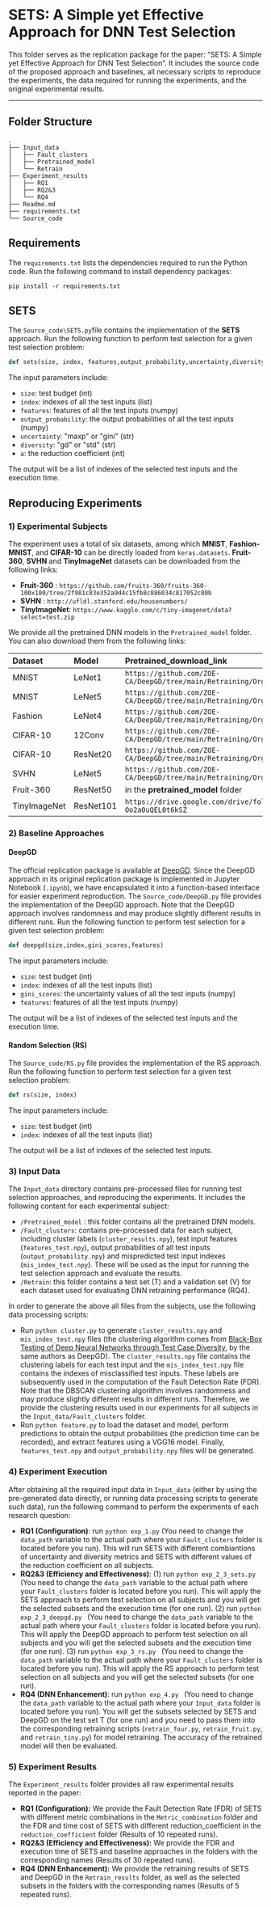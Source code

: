 # SETS: A Simple yet Effective Approach for DNN Test Selection

This folder serves as the replication package for the paper: “SETS: A Simple yet Effective Approach for DNN Test Selection”. It includes the source code of the proposed approach and baselines, all necessary scripts to reproduce the experiments, the data required for running the experiments, and the original experimental results.

---

## Folder Structure

```
.
├── Input_data
│   ├── Fault_clusters
│   ├── Pretrained_model
│   └── Retrain
├── Experiment_results
│   ├── RQ1
│   ├── RQ2&3
│   └── RQ4
├── Readme.md
├── requirements.txt
└── Source_code
```

## Requirements

The `requirements.txt` lists the dependencies required to run the Python code.
Run the following command to install dependency packages:

```
pip install -r requirements.txt
```

## SETS

The `Source_code\SETS.py`file contains the implementation of  the **SETS** approach.
Run the following function to perform test selection for a given test selection problem:

```python
def sets(size, index, features,output_probability,uncertainty,diversity,a)
```

The input parameters include:

* `size`: test budget (int)
* `index`: indexes of all the test inputs (list)
* `features`: features of all the test inputs (numpy)
* `output_probability`: the output probabilities of all the test inputs (numpy)
* `uncertainty`: "maxp" or "gini" (str)
* `diversity`: "gd" or "std" (str)
* `a`: the reduction coefficient (int)

The output will be  a list of indexes of the selected test inputs and the execution time.

## Reproducing Experiments

### 1) Experimental Subjects

The experiment uses a total of six datasets, among which **MNIST**, **Fashion-MNIST**, and **CIFAR-10** can be directly loaded from `keras.datasets`. **Fruit-360**, **SVHN** and **TinyImageNet** datasets can be downloaded from the following links:

- **Fruit-360** : `https://github.com/fruits-360/fruits-360-100x100/tree/2f981c83e352a9d4c15fb8c886034c817052c80b`
- **SVHN** : `http://ufldl.stanford.edu/housenumbers/`
- **TinyImageNet**: `https://www.kaggle.com/c/tiny-imagenet/data?select=test.zip`

We provide all the pretrained DNN models in the `Pretrained_model` folder. You can also download them from the following links:

| Dataset        | Model   | Pretrained_download_link |
| :--------  | :-----  |:-----  |
| MNIST | LeNet1|`https://github.com/ZOE-CA/DeepGD/tree/main/Retraining/Org_model`|
|MNIST | LeNet5|`https://github.com/ZOE-CA/DeepGD/tree/main/Retraining/Org_model`|
| Fashion | LeNet4 |`https://github.com/ZOE-CA/DeepGD/tree/main/Retraining/Org_model`|
| CIFAR-10 |12Conv |`https://github.com/ZOE-CA/DeepGD/tree/main/Retraining/Org_model`|
| CIFAR-10 |ResNet20|`https://github.com/ZOE-CA/DeepGD/tree/main/Retraining/Org_model`|
| SVHN |LeNet5 |`https://github.com/ZOE-CA/DeepGD/tree/main/Retraining/Org_model`|
|Fruit-360  |ResNet50 |in the **pretrained_model** folder |
|TinyImageNet  |ResNet101 |`https://drive.google.com/drive/folders/1RLyQIcJ8qNqds9US-Oo2a0uQEL0t6kSZ`|

### 2) Baseline Approaches

#### DeepGD

The official replication package is available at [DeepGD](https://github.com/ZOE-CA/DeepGD/tree/main).
Since the DeepGD approach in its original replication package is implemented in Jupyter Notebook (`.ipynb`), we have encapsulated it into a function-based interface for easier experiment reproduction. The `Source_code/DeepGD.py` file provides the implementation of the DeepGD approach. Note that the DeepGD approach involves randomness and may produce slightly different results in different runs.
Run the following function to perform test selection for a given test selection problem:

```python
def deepgd(size,index,gini_scores,features)
```
The input parameters include:

* `size`: test budget (int)
* `index`: indexes of all the test inputs (list)
* `gini_scores`: the uncertainty values of all the test inputs (numpy)
* `features`: features of all the test inputs (numpy)

The output will be  a list of indexes of the selected test inputs and the execution time.

#### Random Selection (RS)

The `Source_code/RS.py` file provides the implementation of the RS approach.
Run the following function to perform test selection for a given test selection problem:

```python
def rs(size, index)
```
The input parameters include:

* `size`: test budget (int)
* `index`: indexes of all the test inputs (list)

The output will be  a list of indexes of the selected test inputs.


### 3) Input Data

The `Input_data` directory contains pre-processed files for running test selection approaches, and reproducing the experiments. It includes the following content for each experimental subject:

* `/Pretrained_model` : this folder contains all the pretrained DNN models.
* `/Fault_clusters`: contains pre-processed data for each subject, including cluster labels (`cluster_results.npy`), test input features (`features_test.npy`), output probabilities of all test inputs (`output_probability.npy`) and mispredicted test input indexes (`mis_index_test.npy`). These will be used as the input for running the test selection approach and evaluate the results.
* `/Retrain`: this folder contains a test set \(T\) and a validation set \(V\) for each dataset  used for evaluating DNN retraining performance (RQ4).

In order to generate the above all files from the subjects, use the following data processing scripts:

* Run `python cluster.py`  to generate `cluster_results.npy` and `mis_index_test.npy` files  (the clustering algorithm comes from [Black-Box Testing of Deep Neural Networks through Test Case Diversity](https://github.com/zohreh-aaa/DNN-Testing), by the same authors as DeepGD). The `cluster_results.npy` file contains the clustering labels for each test input and the `mis_index_test.npy` file contains the indexes of misclassified test inputs. These labels are subsequently used in the computation of the Fault Detection Rate (FDR). Note that the DBSCAN clustering algorithm involves randomness and may produce slightly different results in different runs. Therefore, we provide the clustering results used in our experiments for all subjects in the `Input_data/Fault_clusters` folder.
* Run `python feature.py` to load the dataset and model, perform predictions to obtain the output probabilities (the prediction time can be recorded), and extract features using a VGG16 model. Finally, `features_test.npy` and `output_probability.npy` files will be generated.

### 4) Experiment Execution

After obtaining all the required input data in `Input_data` (either by using the pre-generated data directly, or running data processing scripts to generate such data), run the following command to perform the experiments of each research question:

- **RQ1 (Configuration)**: run `python exp_1.py` (You need to change the `data_path` variable to the actual path where your `Fault_clusters` folder is located before you run). This will run SETS with different combiantions of uncertainty and diversity metrics and SETS with different values of the reduction coefficient on all subjects.
- **RQ2&3 (Efficiency and Effectiveness)**:
  (1) run `python exp_2_3_sets.py ` (You need to change the `data_path` variable to the actual path where your `Fault_clusters` folder is located before you run). This will apply the SETS approach to perform test selection on all subjects and you will get the selected subsets and the execution time (for one run).
  (2) run `python exp_2_3_deepgd.py ` (You need to change the `data_path` variable to the actual path where your `Fault_clusters` folder is located before you run). This will apply the DeepGD approach to perform test selection on all subjects and you will get the selected subsets and the execution time (for one run).
  (3) run `python exp_3_rs.py ` (You need to change the `data_path` variable to the actual path where your `Fault_clusters` folder is located before you run). This will apply the RS approach to perform test selection on all subjects and you will get the selected subsets (for one run).
- **RQ4 (DNN Enhancement)**: run `python exp_4.py ` (You need to change the `data_path` variable to the actual path where your `Input_data`  folder is located before you run). You will get the subsets selected by SETS and DeepGD on the test set T (for one run) and you need to pass them into the corresponding retraining scripts (`retrain_four.py`, `retrain_fruit.py`, and `retrain_tiny.py`) for model retraining. The accuracy of the retrained model will then be evaluated.

### 5) Experiment Results

The `Experiment_results` folder provides all raw experimental results reported in the paper:

- **RQ1 (Configuration):** We provide the Fault Detection Rate (FDR) of SETS with different metric combinations in the `Metric_combination` folder and the FDR and time cost of SETS with different reduction_coefficient in the `reduction_coefficient` folder (Results of 10 repeated runs).
- **RQ2&3 (Efficiency and Effectiveness):** We provide the FDR and execution time of SETS and baseline approaches in the folders with the corresponding names (Results of 30 repeated runs).
- **RQ4 (DNN Enhancement):** We provide the retraining results of SETS and DeepGD in the `Retrain_results` folder, as well as the selected subsets in the folders with the corresponding names (Results of 5 repeated runs).

